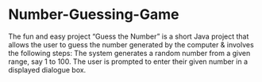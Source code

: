# Number-Guessing-Game
The fun and easy project “Guess the Number” is a short Java project that allows the user to guess the number generated by the computer &amp; involves the following steps:  The system generates a random number from a given range, say 1 to 100.  The user is prompted to enter their given number in a displayed dialogue box. 
